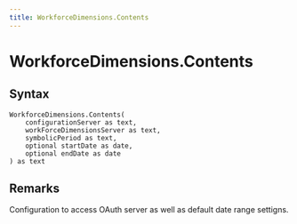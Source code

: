 ```yaml
---
title: WorkforceDimensions.Contents
---
```


# WorkforceDimensions.Contents



## Syntax

```powerquery
WorkforceDimensions.Contents(
    configurationServer as text,
    workForceDimensionsServer as text,
    symbolicPeriod as text,
    optional startDate as date,
    optional endDate as date
) as text
```


## Remarks

Configuration to access OAuth server as well as default date range settigns.


